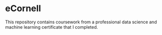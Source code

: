 # eCornell

This repository contains coursework from a professional data science and machine learning certificate that I completed.
